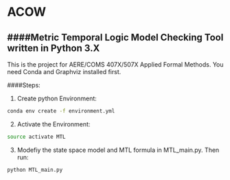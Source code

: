 # ACOW
####Metric Temporal Logic Model Checking Tool written in Python 3.X
---
This is the project for AERE/COMS 407X/507X Applied Formal Methods. You need Conda and Graphviz installed first.

####Steps:
1) Create python Environment:
```bash
conda env create -f environment.yml
```
2) Activate the Environment:
```bash
source activate MTL
```
3) Modefiy the state space model and MTL formula in MTL_main.py. Then run:
```bash
python MTL_main.py
```